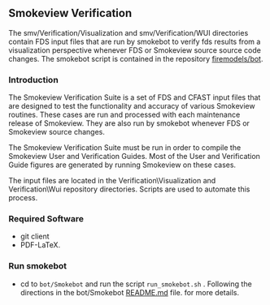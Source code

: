 ## Smokeview Verification

The smv/Verification/Visualization and smv/Verification/WUI directories contain FDS input files that are run by smokebot 
to verify fds results from a visualization perspective
whenever FDS or Smokeview source source code changes.  The smokebot script is contained in the repository 
[firemodels/bot](https://github.com/firemodels/bot). 

### Introduction 

The Smokeview Verification Suite is a set of FDS and CFAST input files that are designed to test the functionality and accuracy of various Smokeview routines. These cases are run and processed with each maintenance release of Smokeview.  They are also run
by smokebot whenever FDS or Smokeview source changes.

The Smokeview Verification Suite must be run in order to compile the Smokeview User and Verification Guides. Most of the User and Verification Guide figures are generated by running Smokeview on these cases.

The input files are located in the Verification\Visualization and Verification\Wui repository directories. Scripts are used to automate this process.

### Required Software 

  * git client
  * PDF-LaTeX.

### Run smokebot

  * cd to `bot/Smokebot` and run the script `run_smokebot.sh` .  Following the directions in the bot/Smokebot
  [README.md](https://github.com/firemodels/bot/blob/master/Smokebot/README.md) file. 
for more details.
